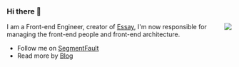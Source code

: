 ### Hi there 👋

<img align="right" src="https://github-readme-stats.vercel.app/api?username=wmui&show_icons=true&icon_color=0366d6&text_color=24292e&bg_color=ffffff&hide_title=true" />

I am a Front-end Engineer, creator of [Essay](https://github.com/wmui/essay), I'm now responsible for managing the front-end people and front-end architecture.

- Follow me on [SegmentFault](https://segmentfault.com/u/wmui)
- Read more by [Blog](https://blog.86886.wang)
